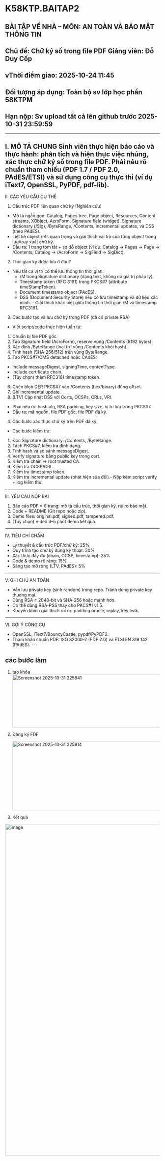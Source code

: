 # K58KTP.BAITAP2
## BÀI TẬP VỀ NHÀ – MÔN: AN TOÀN VÀ BẢO MẬT THÔNG TIN
## Chủ đề: Chữ ký số trong file PDF Giảng viên: Đỗ Duy Cốp
## vThời điểm giao: 2025-10-24 11:45
## Đối tượng áp dụng: Toàn bộ sv lớp học phần 58KTPM
## Hạn nộp: Sv upload tất cả lên github trước 2025-10-31 23:59:59
---
I.	MÔ TẢ CHUNG
Sinh viên thực hiện báo cáo và thực hành: phân tích và hiện thực việc nhúng, xác thực chữ ký số trong file PDF.
Phải nêu rõ chuẩn tham chiếu (PDF 1.7 / PDF 2.0, PAdES/ETSI) và sử dụng công cụ thực thi (ví dụ iText7, OpenSSL, PyPDF, pdf-lib).
---
II.	CÁC YÊU CẦU CỤ THỂ
1) Cấu trúc PDF liên quan chữ ký (Nghiên cứu)
-	Mô tả ngắn gọn: Catalog, Pages tree, Page object, Resources, Content streams, XObject, AcroForm, Signature field (widget), Signature dictionary (/Sig), 
/ByteRange, /Contents, incremental updates, và DSS (theo PAdES).
-	Liệt kê object refs quan trọng và giải thích vai trò của từng object trong lưu/truy xuất chữ ký.
-	Đầu ra: 1 trang tóm tắt + sơ đồ object (ví dụ: Catalog → Pages → Page → /Contents; Catalog → /AcroForm → SigField → SigDict).
2) Thời gian ký được lưu ở đâu?
- Nêu tất cả vị trí có thể lưu thông tin thời gian:
  + /M trong Signature dictionary (dạng text, không có giá trị pháp lý).
  + Timestamp token (RFC 3161) trong PKCS#7 (attribute timeStampToken).
  + Document timestamp object (PAdES).
  + DSS (Document Security Store) nếu có lưu timestamp và dữ liệu xác minh. - Giải thích khác biệt giữa thông tin thời gian /M và timestamp RFC3161.
3) Các bước tạo và lưu chữ ký trong PDF (đã có private RSA)
-	Viết script/code thực hiện tuần tự:
1.	Chuẩn bị file PDF gốc.
2.	Tạo Signature field (AcroForm), reserve vùng /Contents (8192 bytes).
3.	Xác định /ByteRange (loại trừ vùng /Contents khỏi hash).
4.	Tính hash (SHA-256/512) trên vùng ByteRange.
5.	Tạo PKCS#7/CMS detached hoặc CAdES:
-	Include messageDigest, signingTime, contentType.
-	Include certificate chain.
-	(Tùy chọn) thêm RFC3161 timestamp token.
6.	Chèn blob DER PKCS#7 vào /Contents (hex/binary) đúng offset.
7.	Ghi incremental update.
8.	(LTV) Cập nhật DSS với Certs, OCSPs, CRLs, VRI.
-	Phải nêu rõ: hash alg, RSA padding, key size, vị trí lưu trong PKCS#7.
-	Đầu ra: mã nguồn, file PDF gốc, file PDF đã ký.
4) Các bước xác thực chữ ký trên PDF đã ký
- Các bước kiểm tra:
1.	Đọc Signature dictionary: /Contents, /ByteRange.
2.	Tách PKCS#7, kiểm tra định dạng.
3.	Tính hash và so sánh messageDigest.
4.	Verify signature bằng public key trong cert.
5.	Kiểm tra chain → root trusted CA.
6.	Kiểm tra OCSP/CRL.
7.	Kiểm tra timestamp token.
8.	Kiểm tra incremental update (phát hiện sửa đổi).- Nộp kèm script verify + log kiểm thử.
---
III. YÊU CẦU NỘP BÀI
1.	Báo cáo PDF ≤ 6 trang: mô tả cấu trúc, thời gian ký, rủi ro bảo mật.
2.	Code + README (Git repo hoặc zip).
3.	Demo files: original.pdf, signed.pdf, tampered.pdf.
4.	(Tuỳ chọn) Video 3–5 phút demo kết quả.
---
IV. TIÊU CHÍ CHẤM
-	Lý thuyết & cấu trúc PDF/chữ ký: 25%
-	Quy trình tạo chữ ký đúng kỹ thuật: 30%
-	Xác thực đầy đủ (chain, OCSP, timestamp): 25%
-	Code & demo rõ ràng: 15%
-	Sáng tạo mở rộng (LTV, PAdES): 5%
---
V. GHI CHÚ AN TOÀN
-	Vẫn lưu private key (sinh random) trong repo. Tránh dùng private key thương mại.
-	Dùng RSA ≥ 2048-bit và SHA-256 hoặc mạnh hơn.
-	Có thể dùng RSA-PSS thay cho PKCS#1 v1.5.
-	Khuyến khích giải thích rủi ro: padding oracle, replay, key leak.
---
VI. GỢI Ý CÔNG CỤ
-	OpenSSL, iText7/BouncyCastle, pypdf/PyPDF2.
-	Tham khảo chuẩn PDF: ISO 32000-2 (PDF 2.0) và ETSI EN 319 142 (PAdES). ---
## các bước làm
1. tạo khóa
   <img width="1141" height="172" alt="Screenshot 2025-10-31 225841" src="https://github.com/user-attachments/assets/0df8b45d-7bf1-476f-b4cc-87c6b273664e" />
2. Đăng ký FDF
   
   <img width="1450" height="225" alt="Screenshot 2025-10-31 225914" src="https://github.com/user-attachments/assets/c394436a-8c62-4385-8e6b-55a7b0d3e68f" />
3. Kết quả
<img width="1920" height="1080" alt="image" src="https://github.com/user-attachments/assets/2507df75-f963-466a-9330-d68dba9282d4" />

